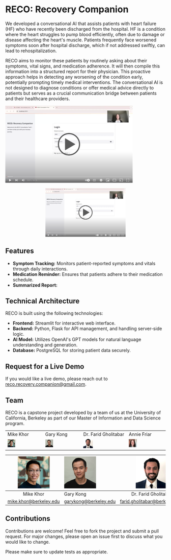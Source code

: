 # RECO: Recovery Companion

We developed a conversational AI that assists patients with heart failure (HF) who have recently been discharged from the hospital. HF is a condition where the heart struggles to pump blood efficiently, often due to damage or disease affecting the heart's muscle. Patients frequently face worsened symptoms soon after hospital discharge, which if not addressed swiftly, can lead to rehospitalization.

RECO aims to monitor these patients by routinely asking about their symptoms, vital signs, and medication adherence. It will then compile this information into a structured report for their physician. This proactive approach helps in detecting any worsening of the condition early, potentially prompting timely medical interventions. The conversational AI is not designed to diagnose conditions or offer medical advice directly to patients but serves as a crucial communication bridge between patients and their healthcare providers.

[<img alt="RECO Demo" width="400px" src="images/Reco_Demo_Thumbnail.png" />](https://www.youtube.com/watch?v=9YP-0eKTouY)

<p align="center">
  <img src="images/Reco_Demo_Thumbnail.png" img width="50%"/>
</p>

## Features

- **Symptom Tracking:** Monitors patient-reported symptoms and vitals through daily interactions.
- **Medication Reminder:** Ensures that patients adhere to their medication schedule.
- **Summarized Report:**

## Technical Architecture

RECO is built using the following technologies:

- **Frontend:** Streamlit for interactive web interface.
- **Backend:** Python, Flask for API management, and handling server-side logic.
- **AI Model:** Utilizes OpenAI's GPT models for natural language understanding and generation.
- **Database:** PostgreSQL for storing patient data securely.

## Request for a Live Demo

If you would like a live demo, please reach out to <reco.recovery.companion@gmail.com>.

## Team

RECO is a capstone project developed by a team of us at the University of California, Berkeley as part of our Master of Information and Data Science program.

<table>
  <tr>
    <td>Mike Khor</td>
    <td>Gary Kong</td>
    <td>Dr. Farid Gholitabar</td>
    <td>Annie Friar</td>
  </tr>
  <tr>
    <td><img src="images/Team_Member_Photos/Mike_Khor.png" img width="23%"></td>
    <td><img src="images/Team_Member_Photos/Gary_Kong.png" img width="23%"></td>
    <td><img src="images/Team_Member_Photos/Farid_Gholitabar.png" img width="23%"></td>
    <td><img src="images/Team_Member_Photos/Annie_Friar.png" img width="23%"></td>
  </tr>
 </table>

| <img src="images/Team_Member_Photos/Mike_Khor.png" width="100" /> | <img src="images/Team_Member_Photos/Gary_Kong.png" width="100" /> | <img src="images/Team_Member_Photos/Farid_Gholitabar.png" width="100" /> | <img src="images/Team_Member_Photos/Annie_Friar.png" width="100" /> |
:------------------------:|:---------------------------|:---------------------------------:|:----------------------------:|
Mike Khor                 |         Gary Kong          |       Dr. Farid Gholitabar        |         Annie Friar          |
<mike.khor@berkeley.edu>  |   <garykong@berkeley.edu>  |  <farid.gholitabar@berkeley.edu>  |  <anniefriar@berkeley.edu>   |

## Contributions

Contributions are welcome! Feel free to fork the project and submit a pull request. For major changes, please open an issue first to discuss what you would like to change.

Please make sure to update tests as appropriate.
